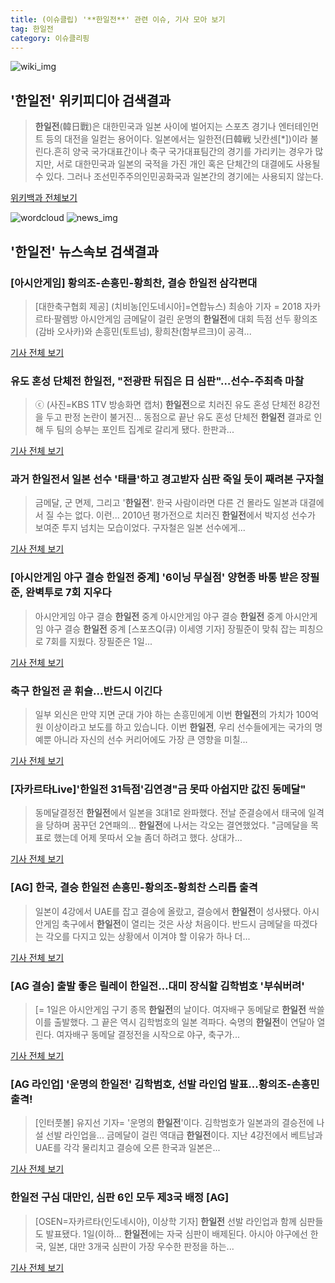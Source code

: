 ```yaml
---
title: (이슈클립) '**한일전**' 관련 이슈, 기사 모아 보기
tag: 한일전
category: 이슈클리핑
---
```

![wiki_img](https://user-images.githubusercontent.com/42597476/44503234-41136a80-a6d0-11e8-9071-6fc6418eafe4.png)
## **'**한일전**'** 위키피디아 검색결과
>**한일전**(韓日戰)은 대한민국과 일본 사이에 벌어지는 스포츠 경기나 엔터테인먼트 등의 대전을 일컫는 용어이다. 일본에서는 일한전(日韓戦 닛칸센[*])이라 불린다.흔히 양국 국가대표간이나 축구 국가대표팀간의 경기를 가리키는 경우가 많지만, 서로 대한민국과 일본의 국적을 가진 개인 혹은 단체간의 대결에도 사용될 수 있다. 그러나 조선민주주의인민공화국과 일본간의 경기에는 사용되지 않는다.

<a href="https://ko.wikipedia.org/wiki/한일전" target="_blank">위키백과 전체보기</a>

![wordcloud](https://s3.ap-northeast-2.amazonaws.com/lyrics101-wordcloud/2018-09-01-1535801090.png)
![news_img](https://user-images.githubusercontent.com/42597476/44507050-1206f400-a6e4-11e8-8d98-7ffbfebb353f.png)
## **'**한일전**'** 뉴스속보 검색결과
### [아시안게임] 황의조-손흥민-황희찬, 결승 **한일전** 삼각편대

>[대한축구협회 제공] (치비농[인도네시아]=연합뉴스) 최송아 기자 = 2018 자카르타·팔렘방 아시안게임 금메달이 걸린 운명의 **한일전**에 대회 득점 선두 황의조(감바 오사카)와 손흥민(토트넘), 황희찬(함부르크)이 공격...

<a href="http://app.yonhapnews.co.kr/YNA/Basic/SNS/r.aspx?c=AKR20180901053100007&did=1195m" target="_blank">기사 전체 보기</a>

### 유도 혼성 단체전 **한일전**, "전광판 뒤집은 日 심판"…선수-주최측 마찰

>ⓒ (사진=KBS 1TV 방송화면 캡처) **한일전**으로 치러진 유도 혼성 단체전 8강전을 두고 판정 논란이 불거진... 동점으로 끝난 유도 혼성 단체전 **한일전** 결과로 인해 두 팀의 승부는 포인트 집계로 갈리게 됐다. 한판과...

<a href="http://www.dailian.co.kr/news/view/736601/?sc=naver" target="_blank">기사 전체 보기</a>

### 과거 **한일전**서 일본 선수 '태클'하고 경고받자 심판 죽일 듯이 째려본 구자철

>금메달, 군 면제, 그리고 '**한일전**'. 한국 사람이라면 다른 건 몰라도 일본과 대결에서 질 수는 없다. 이런... 2010년 평가전으로 치러진 **한일전**에서 박지성 선수가 보여준 투지 넘치는 모습이었다. 구자철은 일본 선수에게...

<a href="http://www.insight.co.kr/news/175912" target="_blank">기사 전체 보기</a>

### [아시안게임 야구 결승 **한일전** 중계] '6이닝 무실점' 양현종 바통 받은 장필준, 완벽투로 7회 지우다

>아시안게임 야구 결승 **한일전** 중계 아시안게임 야구 결승 **한일전** 중계 아시안게임 야구 결승 **한일전** 중계 [스포츠Q(큐) 이세영 기자] 장필준이 맞춰 잡는 피칭으로 7회를 지웠다. 장필준은 1일...

<a href="http://www.sportsq.co.kr/news/articleView.html?idxno=301033" target="_blank">기사 전체 보기</a>

### 축구 **한일전** 곧 휘슬...반드시 이긴다

>일부 외신은 만약 지면 군대 가야 하는 손흥민에게 이번 **한일전**의 가치가 100억 원 이상이라고 보도를 하고 있습니다. 이번 **한일전**, 우리 선수들에게는 국가의 명예뿐 아니라 자신의 선수 커리어에도 가장 큰 영향을 미칠...

<a href="http://www.ytn.co.kr/_ln/0107_201809012001566431" target="_blank">기사 전체 보기</a>

### [자카르타Live]'**한일전** 31득점'김연경"금 못따 아쉽지만 값진 동메달"

>동메달결정전 **한일전**에서 일본을 3대1로 완파했다. 전날 준결승에서 태국에 일격을 당하며 꿈꾸던 2연패의... **한일전**에 나서는 각오는 결연했었다. "금메달을 목표로 했는데 어제 못따서 오늘 좀더 하려고 했다. 상대가...

<a href="http://sports.chosun.com/news/ntype.htm?id=201809020100005620000236&servicedate=20180901" target="_blank">기사 전체 보기</a>

### [AG] 한국, 결승 **한일전** 손흥민-황의조-황희찬 스리톱 출격

>일본이 4강에서 UAE를 잡고 결승에 올랐고, 결승에서 **한일전**이 성사됐다. 아시안게임 축구에서 **한일전**이 열리는 것은 사상 처음이다. 반드시 금메달을 따겠다는 각오를 다지고 있는 상황에서 이겨야 할 이유가 하나 더...

<a href="http://star.mt.co.kr/stview.php?no=2018090112565417240" target="_blank">기사 전체 보기</a>

### [AG 결승] 출발 좋은 릴레이 **한일전**…대미 장식할 김학범호 '부숴버려'

>[= 1일은 아시안게임 구기 종목 **한일전**의 날이다. 여자배구 동메달로 **한일전** 싹쓸이를 출발했다. 그 끝은 역시 김학범호의 일본 격파다. 숙명의 **한일전**이 연달아 열린다. 여자배구 동메달 결정전을 시작으로 야구, 축구가...

<a href="http://www.sportalkorea.com/news/view.php?gisa_uniq=2018090116572455&section_code=10&cp=se&gomb=1" target="_blank">기사 전체 보기</a>

### [AG 라인업] '운명의 **한일전**' 김학범호, 선발 라인업 발표...황의조-손흥민 출격!

>[인터풋볼] 유지선 기자= '운명의 **한일전**'이다. 김학범호가 일본과의 결승전에 나설 선발 라인업을... 금메달이 걸린 역대급 **한일전**이다. 지난 4강전에서 베트남과 UAE를 각각 물리치고 결승에 오른 한국과 일본은...

<a href="http://www.interfootball.co.kr/news/articleView.html?idxno=237637" target="_blank">기사 전체 보기</a>

### **한일전** 구심 대만인, 심판 6인 모두 제3국 배정 [AG]

>[OSEN=자카르타(인도네시아), 이상학 기자] **한일전** 선발 라인업과 함께 심판들도 발표됐다.   1일(이하... **한일전**에는 자국 심판이 배제된다. 아시아 야구에선 한국, 일본, 대만 3개국 심판이 가장 우수한 판정을 하는...

<a href="http://www.osen.co.kr/article/G1110979970" target="_blank">기사 전체 보기</a>


